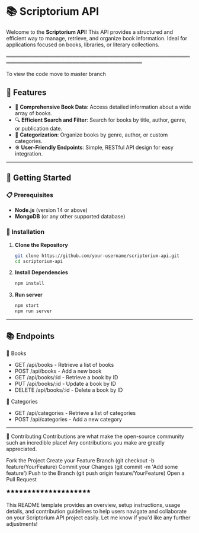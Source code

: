 # 📚 Scriptorium API

Welcome to the **Scriptorium API**! This API provides a structured and efficient way to manage, retrieve, and organize book information. Ideal for applications focused on books, libraries, or literary collections.

═══════════════════════════════════════════════════════════════════════════════════════

To view the code move to master branch


## 📜 Features

- 📖 **Comprehensive Book Data**: Access detailed information about a wide array of books.
- 🔍 **Efficient Search and Filter**: Search for books by title, author, genre, or publication date.
- 📂 **Categorization**: Organize books by genre, author, or custom categories.
- ⚙️ **User-Friendly Endpoints**: Simple, RESTful API design for easy integration.

---

## 🚀 Getting Started

### 📋 Prerequisites

- **Node.js** (version 14 or above)
- **MongoDB** (or any other supported database)

### 🔧 Installation

1. **Clone the Repository**  
   ```bash
   git clone https://github.com/your-username/scriptorium-api.git
   cd scriptorium-api
2. **Install Dependencies**
   ```bash
   npm install
3. **Run server**
   ```bash
   npm start
   npm run server

---
   
## 📚 Endpoints
📕 Books
- GET /api/books - Retrieve a list of books
- POST /api/books - Add a new book
- GET /api/books/:id - Retrieve a book by ID
- PUT /api/books/:id - Update a book by ID
- DELETE /api/books/:id - Delete a book by ID
  
📄 Categories
- GET /api/categories - Retrieve a list of categories
- POST /api/categories - Add a new category

---
🤝 Contributing
Contributions are what make the open-source community such an incredible place! Any contributions you make are greatly appreciated.

Fork the Project
Create your Feature Branch (git checkout -b feature/YourFeature)
Commit your Changes (git commit -m 'Add some feature')
Push to the Branch (git push origin feature/YourFeature)
Open a Pull Request

🟊🟊🟊🟊🟊🟊🟊🟊🟊🟊🟊🟊🟊🟊🟊🟊🟊🟊🟊🟊
 

This README template provides an overview, setup instructions, usage details, and contribution guidelines to help users navigate and collaborate on your Scriptorium API project easily. Let me know if you'd like any further adjustments!
